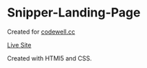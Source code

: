 # Snipper-Landing-Page

Created for [codewell.cc](https://www.codewell.cc/challenges/608bbe67e0984a001540d79b)

[Live Site](https://snipper-landing-page.vercel.app/)

Created with HTMl5 and CSS.

